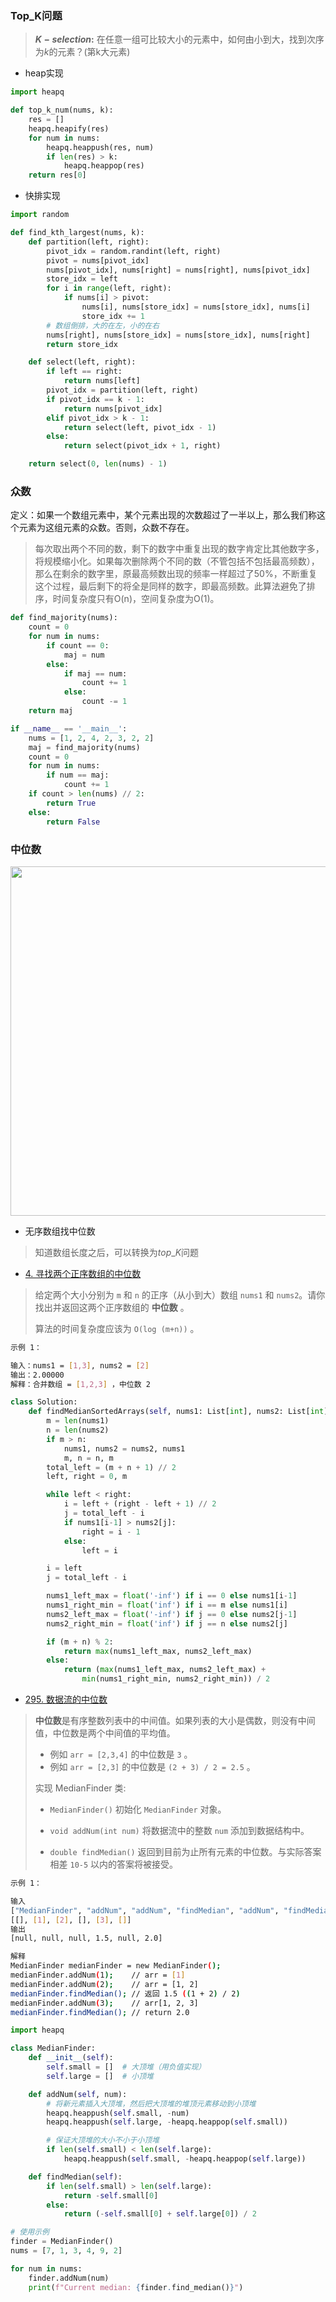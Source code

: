 ### Top_K问题

> **$K-selection:$** 在任意一组可比较大小的元素中，如何由小到大，找到次序为$k$的元素？(第k大元素)

- heap实现

```py
import heapq

def top_k_num(nums, k):
    res = []
    heapq.heapify(res)
    for num in nums:
        heapq.heappush(res, num)
        if len(res) > k:
            heapq.heappop(res)
    return res[0]
```

- 快排实现

```py
import random

def find_kth_largest(nums, k):
    def partition(left, right):
        pivot_idx = random.randint(left, right)
        pivot = nums[pivot_idx]
        nums[pivot_idx], nums[right] = nums[right], nums[pivot_idx]
        store_idx = left
        for i in range(left, right):
            if nums[i] > pivot:
                nums[i], nums[store_idx] = nums[store_idx], nums[i]
                store_idx += 1
        # 数组倒排，大的在左，小的在右
        nums[right], nums[store_idx] = nums[store_idx], nums[right]
        return store_idx

    def select(left, right):
        if left == right:
            return nums[left]
        pivot_idx = partition(left, right)
        if pivot_idx == k - 1:
            return nums[pivot_idx]
        elif pivot_idx > k - 1:
            return select(left, pivot_idx - 1)
        else:
            return select(pivot_idx + 1, right)

    return select(0, len(nums) - 1)    
```

### 众数

定义：如果一个数组元素中，某个元素出现的次数超过了一半以上，那么我们称这个元素为这组元素的众数。否则，众数不存在。

> 每次取出两个不同的数，剩下的数字中重复出现的数字肯定比其他数字多，将规模缩小化。如果每次删除两个不同的数（不管包括不包括最高频数），那么在剩余的数字里，原最高频数出现的频率一样超过了50%，不断重复这个过程，最后剩下的将全是同样的数字，即最高频数。此算法避免了排序，时间复杂度只有O(n)，空间复杂度为O(1)。

```python
def find_majority(nums):
    count = 0
    for num in nums:
        if count == 0:
            maj = num
        else:
            if maj == num:
                count += 1
            else:
                count -= 1
    return maj

if __name__ == '__main__':
    nums = [1, 2, 4, 2, 3, 2, 2]
    maj = find_majority(nums)
    count = 0
    for num in nums:
        if num == maj:
            count += 1
    if count > len(nums) // 2:
        return True
    else:
        return False       
```

### 中位数

<img src="https://markdown-1258220306.cos.ap-shenzhen-fsi.myqcloud.com/img/202409011813961.png" title="" alt="" width="559">

- 无序数组找中位数

> 知道数组长度之后，可以转换为$top\_K$问题

- [4. 寻找两个正序数组的中位数](https://leetcode.cn/problems/median-of-two-sorted-arrays/)

> 给定两个大小分别为 `m` 和 `n` 的正序（从小到大）数组 `nums1` 和 `nums2`。请你找出并返回这两个正序数组的 **中位数** 。
> 
> 算法的时间复杂度应该为 `O(log (m+n))` 。

```bash
示例 1：

输入：nums1 = [1,3], nums2 = [2]
输出：2.00000
解释：合并数组 = [1,2,3] ，中位数 2
```

```py
class Solution:
    def findMedianSortedArrays(self, nums1: List[int], nums2: List[int]) -> float:
        m = len(nums1)
        n = len(nums2)
        if m > n:
            nums1, nums2 = nums2, nums1
            m, n = n, m
        total_left = (m + n + 1) // 2
        left, right = 0, m

        while left < right:
            i = left + (right - left + 1) // 2
            j = total_left - i
            if nums1[i-1] > nums2[j]:
                right = i - 1
            else:
                left = i

        i = left 
        j = total_left - i

        nums1_left_max = float('-inf') if i == 0 else nums1[i-1]
        nums1_right_min = float('inf') if i == m else nums1[i]
        nums2_left_max = float('-inf') if j == 0 else nums2[j-1]
        nums2_right_min = float('inf') if j == n else nums2[j]

        if (m + n) % 2:
            return max(nums1_left_max, nums2_left_max)
        else:
            return (max(nums1_left_max, nums2_left_max) + 
                min(nums1_right_min, nums2_right_min)) / 2
```

- [295. 数据流的中位数](https://leetcode.cn/problems/find-median-from-data-stream/)

> **中位数**是有序整数列表中的中间值。如果列表的大小是偶数，则没有中间值，中位数是两个中间值的平均值。
> 
> - 例如 `arr = [2,3,4]` 的中位数是 `3` 。
> - 例如 `arr = [2,3]` 的中位数是 `(2 + 3) / 2 = 2.5` 。
> 
> 实现 MedianFinder 类:
> 
> - `MedianFinder()` 初始化 `MedianFinder` 对象。
> 
> - `void addNum(int num)` 将数据流中的整数 `num` 添加到数据结构中。
> 
> - `double findMedian()` 返回到目前为止所有元素的中位数。与实际答案相差 `10-5` 以内的答案将被接受。

```bash
示例 1：

输入
["MedianFinder", "addNum", "addNum", "findMedian", "addNum", "findMedian"]
[[], [1], [2], [], [3], []]
输出
[null, null, null, 1.5, null, 2.0]

解释
MedianFinder medianFinder = new MedianFinder();
medianFinder.addNum(1);    // arr = [1]
medianFinder.addNum(2);    // arr = [1, 2]
medianFinder.findMedian(); // 返回 1.5 ((1 + 2) / 2)
medianFinder.addNum(3);    // arr[1, 2, 3]
medianFinder.findMedian(); // return 2.0
```

```py
import heapq

class MedianFinder:
    def __init__(self):
        self.small = []  # 大顶堆（用负值实现）
        self.large = []  # 小顶堆

    def addNum(self, num):
        # 将新元素插入大顶堆，然后把大顶堆的堆顶元素移动到小顶堆
        heapq.heappush(self.small, -num)
        heapq.heappush(self.large, -heapq.heappop(self.small))

        # 保证大顶堆的大小不小于小顶堆
        if len(self.small) < len(self.large):
            heapq.heappush(self.small, -heapq.heappop(self.large))

    def findMedian(self):
        if len(self.small) > len(self.large):
            return -self.small[0]
        else:
            return (-self.small[0] + self.large[0]) / 2

# 使用示例
finder = MedianFinder()
nums = [7, 1, 3, 4, 9, 2]

for num in nums:
    finder.addNum(num)
    print(f"Current median: {finder.find_median()}")
```
